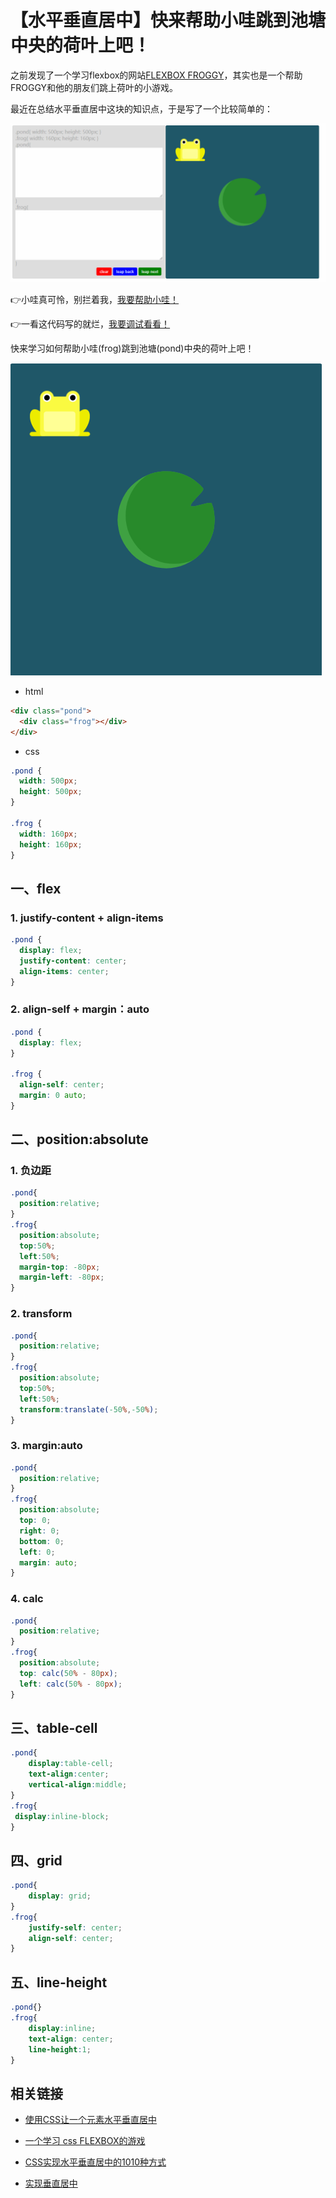 # 【水平垂直居中】快来帮助小哇跳到池塘中央的荷叶上吧！

之前发现了一个学习flexbox的网站[FLEXBOX FROGGY](http://flexboxfroggy.com/)，其实也是一个帮助FROGGY和他的朋友们跳上荷叶的小游戏。

最近在总结水平垂直居中这块的知识点，于是写了一个比较简单的：

![css-center-003.gif](https://raw.githubusercontent.com/zzcyes/my-blog/master/docs/images/css-center-003.gif)

👉小哇真可怜，别拦着我，[我要帮助小哇！](https://63w52.csb.app/)

👉一看这代码写的就烂，[我要调试看看！](https://codesandbox.io/s/63w52)


快来学习如何帮助小哇(frog)跳到池塘(pond)中央的荷叶上吧！

![css-center-003.png](https://github.com/zzcyes/my-blog/blob/master/docs/images/css-center-003.png?raw=true)

- html

```html
<div class="pond">
  <div class="frog"></div>
</div>
```

- css

```css
.pond {
  width: 500px;
  height: 500px;
}

.frog {
  width: 160px;
  height: 160px;
}
```


## 一、flex

### 1. justify-content + align-items

```css
.pond {
  display: flex;
  justify-content: center;
  align-items: center;
}
```

### 2. align-self + margin：auto

```css
.pond {
  display: flex;
}

.frog {
  align-self: center;
  margin: 0 auto;
}
```

## 二、position:absolute

### 1. 负边距

```css
.pond{
  position:relative;
}
.frog{
  position:absolute;
  top:50%;
  left:50%;
  margin-top: -80px;
  margin-left: -80px;
}
```

### 2. transform

```css
.pond{
  position:relative;
}
.frog{
  position:absolute;
  top:50%;
  left:50%;
  transform:translate(-50%,-50%);
}
```

### 3. margin:auto

```css
.pond{
  position:relative;
}
.frog{
  position:absolute;
  top: 0;
  right: 0;
  bottom: 0;
  left: 0;
  margin: auto;
}
```

### 4. calc

```css
.pond{
  position:relative;
}
.frog{
  position:absolute;
  top: calc(50% - 80px);
  left: calc(50% - 80px);
}
```

## 三、table-cell

```css
.pond{
    display:table-cell;
    text-align:center;
    vertical-align:middle;
}
.frog{
 display:inline-block;
}
```

## 四、grid

```css
.pond{
    display: grid;
}
.frog{
    justify-self: center;
    align-self: center;
}
```

## 五、line-height

```css
.pond{}
.frog{
    display:inline;
    text-align: center;
    line-height:1;
}
```

## 相关链接

- [使用CSS让一个元素水平垂直居中](https://github.com/YvetteLau/Step-By-Step/issues/42)

- [一个学习 css FLEXBOX的游戏](http://flexboxfroggy.com/)

- [CSS实现水平垂直居中的1010种方式](https://yanhaijing.com/css/2018/01/17/horizontal-vertical-center/)

- [实现垂直居中](https://github.com/LiangJunrong/document-library/blob/master/other-library/interview/%E9%9D%A2%E8%AF%95%E8%B5%84%E6%96%99%E6%95%B4%E7%90%86/CSS/HTML%2BCSS.md#chapter-two-four)
